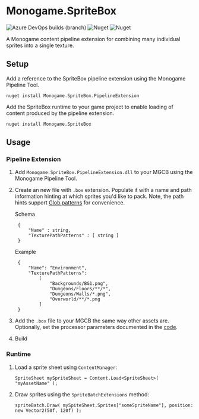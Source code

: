 # Monogame.SpriteBox

![Azure DevOps builds (branch)](https://img.shields.io/azure-devops/build/scott-lin/503c90f9-8364-43c3-ad65-9801d8630354/1/master.svg)
![Nuget](https://img.shields.io/nuget/v/Monogame.SpriteBox.svg?label=Runtime%20nuget)
![Nuget](https://img.shields.io/nuget/v/Monogame.SpriteBox.PipelineExtension.svg?label=Pipeline%20Extension%20nuget)

A Monogame content pipeline extension for combining many individual sprites into a single texture.

## Setup

Add a reference to the SpriteBox pipeline extension using the Monogame Pipeline Tool.

    nuget install Monogame.SpriteBox.PipelineExtension

Add the SpriteBox runtime to your game project to enable loading of content produced by the pipeline extension.

    nuget install Monogame.SpriteBox

## Usage

### Pipeline Extension

1. Add `Monogame.SpriteBox.PipelineExtension.dll` to your MGCB using the Monogame Pipeline Tool.

2. Create an new file with `.box` extension. Populate it with a name and path information hinting at which sprites you'd like to pack. Note, the path hints support [Glob patterns](https://en.wikipedia.org/wiki/Glob_(programming)) for convenience.

    Schema

        {
            "Name" : string,
            "TexturePathPatterns" : [ string ]
        }
    
    Example

        {
            "Name": "Environment",
            "TexturePathPatterns":
                [
                    "Backgrounds/BG1.png",
                    "Dungeons/Floors/**/*",
                    "Dungeons/Walls/*.png",
                    "Overworld/**/*.png
                ]
        }

3. Add the `.box` file to your MGCB the same way other assets are. Optionally, set the processor parameters documented in the [code](https://github.com/scott-lin/Monogame.SpriteBox/blob/master/PipelineExtension/Processor/SpriteBoxProcessor.cs).

4. Build

### Runtime

1. Load a sprite sheet using `ContentManager`:

       SpriteSheet mySpriteSheet = Content.Load<SpriteSheet>( "myAssetName" );

2. Draw sprites using the `SpriteBatchExtensions` method:

       spriteBatch.Draw( mySpiteSheet.Sprites["someSpriteName"], position: new Vector2(50f, 120f) );
